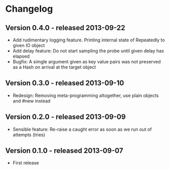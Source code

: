 Changelog
=========

Version 0.4.0 - released 2013-09-22
-------------

* Add rudimentary logging feature. Printing internal state of Repeatedly to given IO object
* Add delay feature: Do not start sampling the probe until given delay has elapsed
* Bugfix: A simgle argument given as key value pairs was not preserved as a Hash on arrival at the target object

Version 0.3.0 - released 2013-09-10
-------------

* Redesign: Removing meta-programming altogether, use plain objects and #new instead


Version 0.2.0 - released 2013-09-09
-------------

* Sensible feature: Re-raise a caught error as soon as we run out of attempts (tries)


Version 0.1.0 - released 2013-09-07
-------------

* First release

